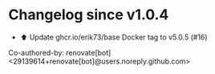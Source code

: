 # Changelog since v1.0.4
- ⬆️ Update ghcr.io/erik73/base Docker tag to v5.0.5 (#16)

Co-authored-by: renovate[bot] <29139614+renovate[bot]@users.noreply.github.com> 
